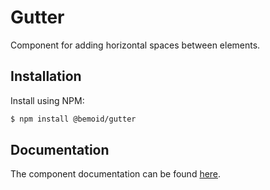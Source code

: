 # Gutter

Component for adding horizontal spaces between elements.

## Installation

Install using NPM:

```bash
$ npm install @bemoid/gutter
```

## Documentation

The component documentation can be found [here](//bemoid.org/docs/gutter).
